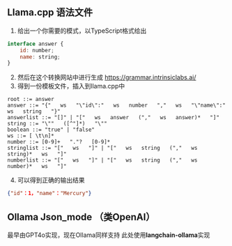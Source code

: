 ## Llama.cpp 语法文件
1. 给出一个你需要的模式，以TypeScript格式给出
```JavaScript
interface answer {
    id: number;
    name: string;
}
```
2. 然后在这个转换网站中进行生成 https://grammar.intrinsiclabs.ai/
3. 得到一份模板文件，插入到llama.cpp中
```
root ::= answer
answer ::= "{"   ws   "\"id\":"   ws   number   ","   ws   "\"name\":"   ws   string   "}"
answerlist ::= "[]" | "["   ws   answer   (","   ws   answer)*   "]"
string ::= "\""   ([^"]*)   "\""
boolean ::= "true" | "false"
ws ::= [ \t\n]*
number ::= [0-9]+   "."?   [0-9]*
stringlist ::= "["   ws   "]" | "["   ws   string   (","   ws   string)*   ws   "]"
numberlist ::= "["   ws   "]" | "["   ws   string   (","   ws   number)*   ws   "]"
```
4. 可以得到正确的输出结果
```json
{"id"：1，"name"："Mercury"}
```
## Ollama Json_mode （类OpenAI）
最早由GPT4o实现，现在Ollama同样支持
此处使用**langchain-ollama**实现

